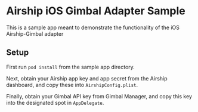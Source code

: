 # Airship iOS Gimbal Adapter Sample

This is a sample app meant to demonstrate the functionality of the iOS Airship-Gimbal adapter

## Setup

First run `pod install` from the sample app directory.

Next, obtain your Airship app key and app secret from the Airship dashboard, and copy these into `AirshipConfig.plist`.

Finally, obtain your Gimbal API key from Gimbal Manager, and copy this key into the designated spot in `AppDelegate`.
